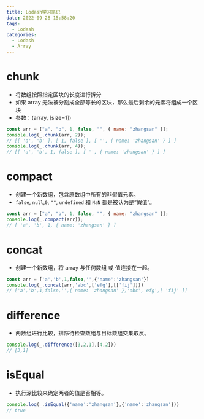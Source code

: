 ```yaml
---
title: Lodash学习笔记
date: 2022-09-28 15:58:20
tags:
  - Lodash
categories:
  - Lodash
  - Array
---
```


# chunk

- 将数组按照指定区块的长度进行拆分
- 如果 array 无法被分割成全部等长的区块，那么最后剩余的元素将组成一个区块
- 参数：(array, [size=1])

```js
const arr = ["a", "b", 1, false, "", { name: "zhangsan" }];
console.log(_.chunk(arr, 2));
// [[ 'a', 'b' ], [ 1, false ], [ '', { name: 'zhangsan' } ] ]
console.log(_.chunk(arr, 4));
// [[ 'a', 'b', 1, false ], [ '', { name: 'zhangsan' } ] ]
```

# compact

- 创建一个新数组，包含原数组中所有的非假值元素。
- ```false```, ```null```,```0```, ```""```, ```undefined``` 和 ```NaN``` 都是被认为是“假值”。

```js
const arr = ["a", "b", 1, false, "", { name: "zhangsan" }];
console.log(_.compact(arr));
// [ 'a', 'b', 1, { name: 'zhangsan' } ]
```

# concat

- 创建一个新数组，将 array 与任何数组 或 值连接在一起。

```js
const arr = ['a','b',1,false,'',{'name':'zhangsan'}]
console.log(_.concat(arr,'abc',['efg'],[['fij']]))
// ['a','b',1,false,'',{ name: 'zhangsan' },'abc','efg',[ 'fij' ]]
```

# difference

- 两数组进行比较，排除待检查数组与目标数组交集取反。

```js
console.log(_.difference([3,2,1],[4,2]))
// [3,1]
```

# isEqual

- 执行深比较来确定两者的值是否相等。

```js
console.log(_.isEqual({'name':'zhangsan'},{'name':'zhangsan'}))
// true
```